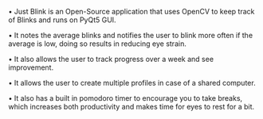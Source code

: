 • Just Blink is an Open-Source application that uses OpenCV to keep track of Blinks and runs on PyQt5 GUI.

• It notes the average blinks and notifies the user to blink more often if the average is low, doing so results in reducing eye strain. 

• It also allows the user to track progress over a week and see improvement.

• It allows the user to create multiple profiles in case of a shared computer.

• It also has a built in pomodoro timer to encourage you to take breaks, which increases both productivity and makes time for eyes to rest for a bit.
